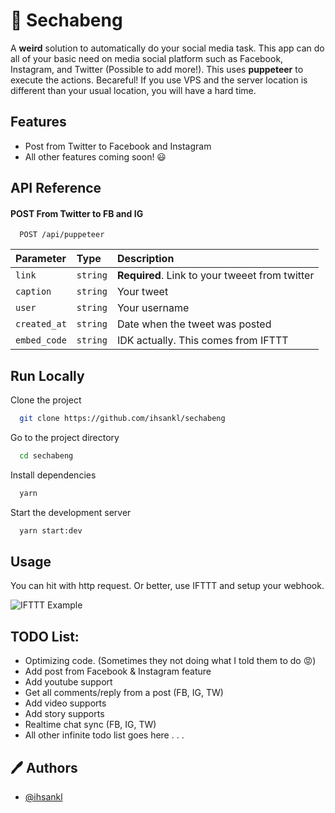# 🚀 Sechabeng

A **__weird__** solution to automatically do your social media task. This app can do all of your basic need on media social platform such as Facebook, Instagram, and Twitter (Possible to add more!).
This uses __puppeteer__ to execute the actions. Becareful! If you use VPS and the server location is different than your usual location, you will have a hard time.

## Features

- Post from Twitter to Facebook and Instagram
- All other features coming soon! 😃


## API Reference

#### POST From Twitter to FB and IG

```http
  POST /api/puppeteer
```

| Parameter | Type     | Description                |
| :-------- | :------- | :------------------------- |
| `link` | `string` | **Required**. Link to your tweeet from twitter |
| `caption` | `string` | Your tweet |
| `user` | `string` | Your username |
| `created_at` | `string` | Date when the tweet was posted |
| `embed_code` | `string` | IDK actually. This comes from IFTTT |



## Run Locally

Clone the project

```bash
  git clone https://github.com/ihsankl/sechabeng
```

Go to the project directory

```bash
  cd sechabeng
```

Install dependencies

```bash
  yarn
```

Start the development server

```bash
  yarn start:dev
```


## Usage

You can hit with http request. Or better, use IFTTT and setup your webhook.

![IFTTT Example](https://i.imgur.com/keZYpNc.png)
## TODO List:

- Optimizing code. (Sometimes they not doing what I told them to do 😡)
- Add post from Facebook & Instagram feature
- Add youtube support
- Get all comments/reply from a post (FB, IG, TW) 
- Add video supports
- Add story supports
- Realtime chat sync (FB, IG, TW)
- All other infinite todo list goes here . . .


##  🖊️ Authors

- [@ihsankl](https://www.github.com/ihsankl)

